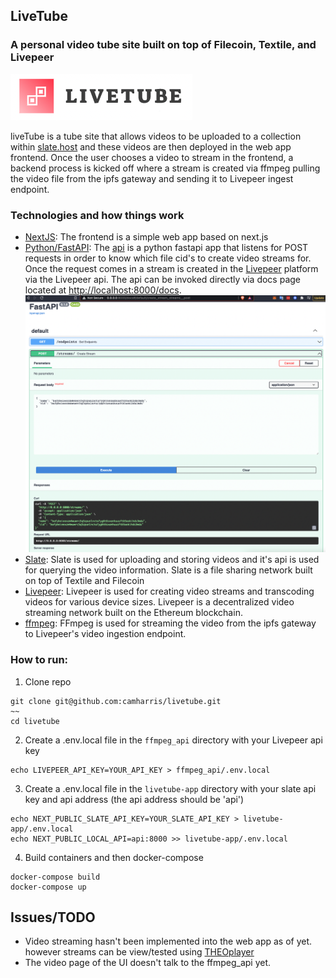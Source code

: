 ## LiveTube 
### A personal video tube site built on top of Filecoin, Textile, and Livepeer
![logo](livetube-app/public/livepeer_logo.png)


liveTube is a tube site that allows videos to be uploaded to a collection within 
[slate.host](http://slate.host) and these videos are then deployed in the web app frontend.
Once the user chooses a video to stream in the frontend, a backend process is kicked off where a stream is created via ffmpeg pulling the video file from the ipfs gateway and sending it to Livepeer ingest endpoint.

### Technologies and how things work
- [NextJS](https://nextjs.org/): The frontend is a simple web app based on next.js 
- [Python/FastAPI](https://fastapi.tiangolo.com/): The [api](/ffmpeg_api/ffmpeg_server.py) is a python fastapi app that listens for POST requests in order to know which file cid's to create video streams for. Once the request comes in a stream is created in the [Livepeer](https://livepeer.com) platform via the Livepeer api. The api can be invoked directly via docs page located at [http://localhost:8000/docs](localhost:800). ![fastAPI/docs](fastAPI_screenshot.png) 
- [Slate](slate.host): Slate is used for uploading and storing videos and it's api is used for querying the video information. Slate is a file sharing network built on top of Textile and Filecoin
- [Livepeer](https://livepeer.com): Livepeer is used for creating video streams and transcoding videos for various device sizes. Livepeer is a decentralized video streaming network built on the Ethereum blockchain. 
- [ffmpeg](https://www.ffmpeg.org/): FFmpeg is used for streaming the video from the ipfs gateway to Livepeer's video ingestion endpoint.


### How to run:
1. Clone repo
```
git clone git@github.com:camharris/livetube.git
~~
cd livetube
```
2. Create a .env.local file in the `ffmpeg_api` directory with your Livepeer api key
```
echo LIVEPEER_API_KEY=YOUR_API_KEY > ffmpeg_api/.env.local
```
3. Create a .env.local file in the `livetube-app` directory with your slate api key and api address (the api address should be 'api')
```
echo NEXT_PUBLIC_SLATE_API_KEY=YOUR_SLATE_API_KEY > livetube-app/.env.local
echo NEXT_PUBLIC_LOCAL_API=api:8000 >> livetube-app/.env.local
```
4. Build containers and then docker-compose
```
docker-compose build
docker-compose up
```


## Issues/TODO
- Video streaming hasn't been implemented into the web app as of yet. however streams can be view/tested using [THEOplayer](https://demo.theoplayer.com/test-your-stream-with-statistics)
- The video page of the UI doesn't talk to the ffmpeg_api yet.